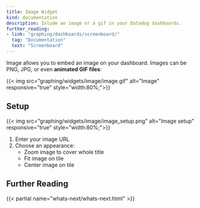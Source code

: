```yaml
---
title: Image Widget
kind: documentation
description: Inlude an image or a gif in your Datadog dashboards.
further_reading:
- link: "graphing/dashboards/screenboard/"
  tag: "Documentation"
  text: "Screenboard"
---
```


Image allows you to embed an image on your dashboard. Images can be PNG, JPG, or even **animated GIF files**:

{{< img src="graphing/widgets/image/image.gif" alt="Image" responsive="true" style="width:80%;">}}

## Setup

{{< img src="graphing/widgets/image/image_setup.png" alt="Image setup" responsive="true" style="width:80%;">}}

1. Enter your image URL
2. Choose an appearance:
    * Zoom image to cover whole title
    * Fit image on tile
    * Center image on tile

## Further Reading

{{< partial name="whats-next/whats-next.html" >}}
